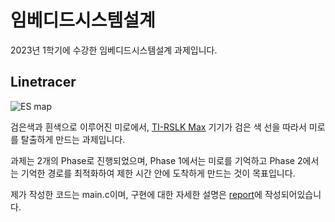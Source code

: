# 임베디드시스템설계

2023년 1학기에 수강한 임베디드시스템설계 과제입니다.


Linetracer
---

![ES map](https://github.com/heegh000/HYU-Embedded-System-Design/assets/108382134/6df4fa90-01b6-415e-987b-4c8f466d374d)


검은색과 흰색으로 이루어진 미로에서, [TI-RSLK Max](https://university.ti.com/en/faculty/ti-robotics-system-learning-kit/ti-rslk-max-edition-curriculum) 기기가 검은 색 선을 따라서 미로를 탈출하게 만드는 과제입니다.

과제는 2개의 Phase로 진행되었으며, Phase 1에서는 미로를 기억하고 Phase 2에서는 기억한 경로를 최적화하여 제한 시간 안에 도착하게 만드는 것이 목표입니다.

제가 작성한 코드는 main.c이며, 구현에 대한 자세한 설명은 [report](https://github.com/heegh000/HYU-Embedded-System-Design/blob/main/report.md)에 작성되어있습니다.
